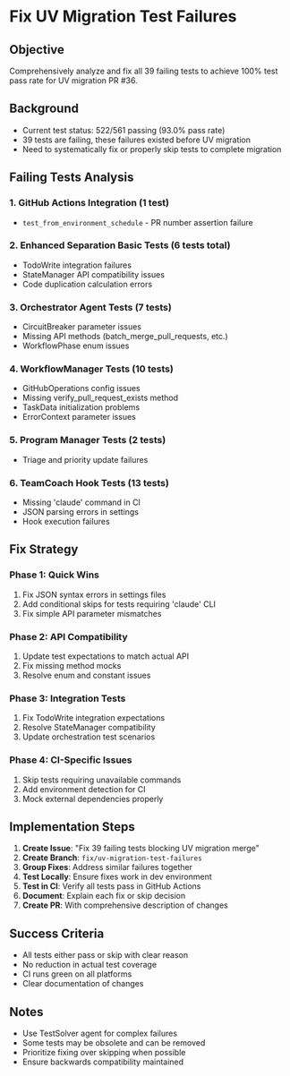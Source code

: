 # Fix UV Migration Test Failures

## Objective
Comprehensively analyze and fix all 39 failing tests to achieve 100% test pass rate for UV migration PR #36.

## Background
- Current test status: 522/561 passing (93.0% pass rate)
- 39 tests are failing, these failures existed before UV migration
- Need to systematically fix or properly skip tests to complete migration

## Failing Tests Analysis

### 1. GitHub Actions Integration (1 test)
- `test_from_environment_schedule` - PR number assertion failure

### 2. Enhanced Separation Basic Tests (6 tests total)
- TodoWrite integration failures
- StateManager API compatibility issues
- Code duplication calculation errors

### 3. Orchestrator Agent Tests (7 tests)
- CircuitBreaker parameter issues
- Missing API methods (batch_merge_pull_requests, etc.)
- WorkflowPhase enum issues

### 4. WorkflowManager Tests (10 tests)
- GitHubOperations config issues
- Missing verify_pull_request_exists method
- TaskData initialization problems
- ErrorContext parameter issues

### 5. Program Manager Tests (2 tests)
- Triage and priority update failures

### 6. TeamCoach Hook Tests (13 tests)
- Missing 'claude' command in CI
- JSON parsing errors in settings
- Hook execution failures

## Fix Strategy

### Phase 1: Quick Wins
1. Fix JSON syntax errors in settings files
2. Add conditional skips for tests requiring 'claude' CLI
3. Fix simple API parameter mismatches

### Phase 2: API Compatibility
1. Update test expectations to match actual API
2. Fix missing method mocks
3. Resolve enum and constant issues

### Phase 3: Integration Tests
1. Fix TodoWrite integration expectations
2. Resolve StateManager compatibility
3. Update orchestration test scenarios

### Phase 4: CI-Specific Issues
1. Skip tests requiring unavailable commands
2. Add environment detection for CI
3. Mock external dependencies properly

## Implementation Steps

1. **Create Issue**: "Fix 39 failing tests blocking UV migration merge"
2. **Create Branch**: `fix/uv-migration-test-failures`
3. **Group Fixes**: Address similar failures together
4. **Test Locally**: Ensure fixes work in dev environment
5. **Test in CI**: Verify all tests pass in GitHub Actions
6. **Document**: Explain each fix or skip decision
7. **Create PR**: With comprehensive description of changes

## Success Criteria
- All tests either pass or skip with clear reason
- No reduction in actual test coverage
- CI runs green on all platforms
- Clear documentation of changes

## Notes
- Use TestSolver agent for complex failures
- Some tests may be obsolete and can be removed
- Prioritize fixing over skipping when possible
- Ensure backwards compatibility maintained
